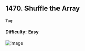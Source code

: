 ## 1470. Shuffle the Array

```Tag```:

#### Difficulty: Easy




![image](https://user-images.githubusercontent.com/35042430/216894087-34a31a5b-13c6-4f8d-8972-bb6ee6a32528.png)
